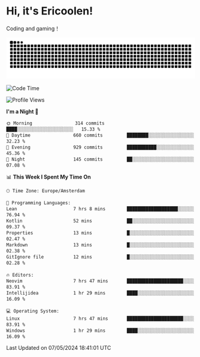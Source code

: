 # Hi, it's Ericoolen!
Coding and gaming！

<picture>
  <source media="(prefers-color-scheme: dark)" srcset="https://raw.githubusercontent.com/Eric-Song-Nop/Eric-Song-Nop/output/github-contribution-grid-snake-dark.svg">
  <source media="(prefers-color-scheme: light)" srcset="https://raw.githubusercontent.com/Eric-Song-Nop/Eric-Song-Nop/output/github-contribution-grid-snake.svg">
  <img alt="github contribution grid snake animation" src="https://raw.githubusercontent.com/Eric-Song-Nop/Eric-Song-Nop/output/github-contribution-grid-snake.svg">
</picture>

<!--START_SECTION:waka-->
![Code Time](http://img.shields.io/badge/Code%20Time-1%2C329%20hrs%201%20min-blue)

![Profile Views](http://img.shields.io/badge/Profile%20Views-19-blue)

**I'm a Night 🦉** 

```text
🌞 Morning                314 commits         ████░░░░░░░░░░░░░░░░░░░░░   15.33 % 
🌆 Daytime                660 commits         ████████░░░░░░░░░░░░░░░░░   32.23 % 
🌃 Evening                929 commits         ███████████░░░░░░░░░░░░░░   45.36 % 
🌙 Night                  145 commits         ██░░░░░░░░░░░░░░░░░░░░░░░   07.08 % 
```


📊 **This Week I Spent My Time On** 

```text
🕑︎ Time Zone: Europe/Amsterdam

💬 Programming Languages: 
Lean                     7 hrs 8 mins        ███████████████████░░░░░░   76.94 % 
Kotlin                   52 mins             ██░░░░░░░░░░░░░░░░░░░░░░░   09.37 % 
Properties               13 mins             █░░░░░░░░░░░░░░░░░░░░░░░░   02.47 % 
Markdown                 13 mins             █░░░░░░░░░░░░░░░░░░░░░░░░   02.38 % 
GitIgnore file           12 mins             █░░░░░░░░░░░░░░░░░░░░░░░░   02.28 % 

🔥 Editors: 
Neovim                   7 hrs 47 mins       █████████████████████░░░░   83.91 % 
Intellijidea             1 hr 29 mins        ████░░░░░░░░░░░░░░░░░░░░░   16.09 % 

💻 Operating System: 
Linux                    7 hrs 47 mins       █████████████████████░░░░   83.91 % 
Windows                  1 hr 29 mins        ████░░░░░░░░░░░░░░░░░░░░░   16.09 % 
```


 Last Updated on 07/05/2024 18:41:01 UTC
<!--END_SECTION:waka-->
